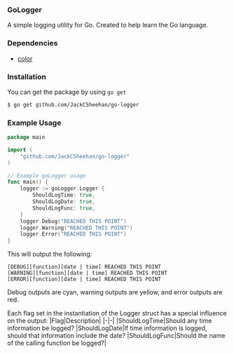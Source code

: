 ### GoLogger
A simple logging utility for Go. Created to help learn the Go language.

### Dependencies
- [color](https://github.com/fatih/color)

### Installation
You can get the package by using `go get`
```bash
$ go get github.com/JackCSheehan/go-logger
```

### Example Usage
```go
package main

import (
	"github.com/JackCSheehan/go-logger"
)

// Example goLogger usage
func main() {
    logger := goLogger.Logger {
		ShouldLogTime: true,
		ShouldLogDate: true,
		ShouldLogFunc: true,
    }
    logger.Debug("REACHED THIS POINT")
    logger.Warning("REACHED THIS POINT")
    logger.Error("REACHED THIS POINT")
}
```
This will output the following:
```
[DEBUG][function][date | time] REACHED THIS POINT
[WARNING][function][date | time] REACHED THIS POINT
[ERROR][function][date | time] REACHED THIS POINT
```

Debug outputs are cyan, warning outputs are yellow, and error outputs are red.

Each flag set in the instantiation of the Logger struct has a special influence on the output:
|Flag|Description|
|-|-|
|ShouldLogTime|Should any time information be logged?
|ShouldLogDate|If time information is logged, should that information include the date?
|ShouldLogFunc|Should the name of the calling function be logged?|
